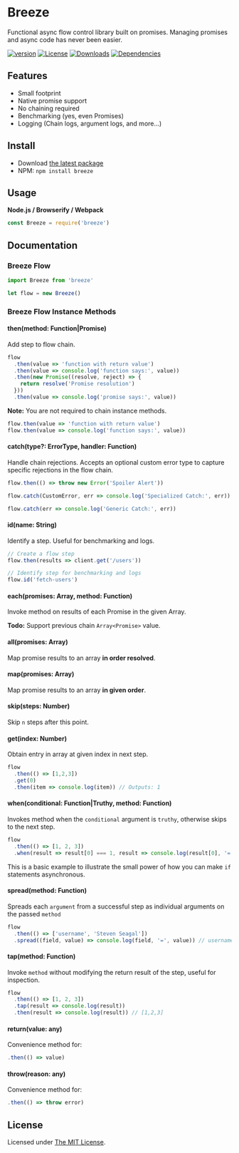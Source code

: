 # Breeze

Functional async flow control library built on promises. Managing promises and async code has never been easier.

[![version][npm-version]][npm-url]
[![License][npm-license]][license-url]
[![Downloads][npm-downloads]][npm-url]
[![Dependencies][david-image]][david-url]

## Features

- Small footprint
- Native promise support
- No chaining required
- Benchmarking (yes, even Promises)
- Logging (Chain logs, argument logs, and more...)

## Install

- Download [the latest package][download]
- NPM: `npm install breeze`

## Usage

**Node.js / Browserify / Webpack**

```js
const Breeze = require('breeze')
```

## Documentation

### Breeze Flow

```js
import Breeze from 'breeze'

let flow = new Breeze()
```

### Breeze Flow Instance Methods

#### then(method: Function|Promise)

  Add step to flow chain.

  ```js
  flow
    .then(value => 'function with return value')
    .then(value => console.log('function says:', value))
    .then(new Promise((resolve, reject) => {
      return resolve('Promise resolution')
    }))
    .then(value => console.log('promise says:', value))
  ```

  **Note:** You are not required to chain instance methods.

  ```js
  flow.then(value => 'function with return value')
  flow.then(value => console.log('function says:', value))
  ```

#### catch(type?: ErrorType, handler: Function)

  Handle chain rejections. Accepts an optional custom error type to capture specific rejections in the flow chain. 

  ```js
  flow.then(() => throw new Error('Spoiler Alert'))

  flow.catch(CustomError, err => console.log('Specialized Catch:', err))

  flow.catch(err => console.log('Generic Catch:', err))
  ```

#### id(name: String)

  Identify a step. Useful for benchmarking and logs.

  ```js
  // Create a flow step
  flow.then(results => client.get('/users'))

  // Identify step for benchmarking and logs
  flow.id('fetch-users')
  ```

#### each(promises: Array<Promise>, method: Function)

  Invoke method on results of each Promise in the given Array.
  
  **Todo:** Support previous chain `Array<Promise>` value.

#### all(promises: Array<Promise>)

  Map promise results to an array **in order resolved**.

#### map(promises: Array<Promise>)

  Map promise results to an array **in given order**.

#### skip(steps: Number)

  Skip `n` steps after this point.

#### get(index: Number)

  Obtain entry in array at given index in next step.
  
  ```js
  flow
    .then(() => [1,2,3])
    .get(0)
    .then(item => console.log(item)) // Outputs: 1
  ```

#### when(conditional: Function|Truthy, method: Function)
  
  Invokes method when the `conditional` argument is `truthy`, otherwise skips to the next step.

  ```js
  flow
    .then(() => [1, 2, 3])
    .when(result => result[0] === 1, result => console.log(result[0], '=', 1))
  ```

  This is a basic example to illustrate the small power of how you can make `if` statements
  asynchronous.

#### spread(method: Function)

  Spreads each `argument` from a successful step as individual arguments on the passed `method`

  ```js
  flow
    .then(() => ['username', 'Steven Seagal'])
    .spread((field, value) => console.log(field, '=', value)) // username = Steven Seagal
  ```

#### tap(method: Function)

  Invoke `method` without modifying the return result of the step, useful for inspection.

  ```js
  flow
    .then(() => [1, 2, 3])
    .tap(result => console.log(result))
    .then(result => console.log(result)) // [1,2,3]
  ```

#### return(value: any)

Convenience method for:

```js
.then(() => value)
```

#### throw(reason: any)

Convenience method for:

```js
.then(() => throw error)
```


## License

Licensed under [The MIT License](LICENSE).

[license-url]: https://github.com/Nijikokun/breeze/blob/master/LICENSE

[travis-url]: https://travis-ci.org/Nijikokun/breeze
[travis-image]: https://img.shields.io/travis/Nijikokun/breeze.svg?style=flat

[npm-url]: https://www.npmjs.com/package/breeze
[npm-license]: https://img.shields.io/npm/l/breeze.svg?style=flat
[npm-version]: https://img.shields.io/npm/v/breeze.svg?style=flat
[npm-downloads]: https://img.shields.io/npm/dm/breeze.svg?style=flat

[codeclimate-url]: https://codeclimate.com/github/Nijikokun/breeze
[codeclimate-quality]: https://img.shields.io/codeclimate/github/Nijikokun/breeze.svg?style=flat
[codeclimate-coverage]: https://img.shields.io/codeclimate/coverage/github/Nijikokun/breeze.svg?style=flat

[david-url]: https://david-dm.org/Nijikokun/breeze
[david-image]: https://img.shields.io/david/Nijikokun/breeze.svg?style=flat

[download]: https://github.com/Nijikokun/breeze/archive/v1.2.2.zip
